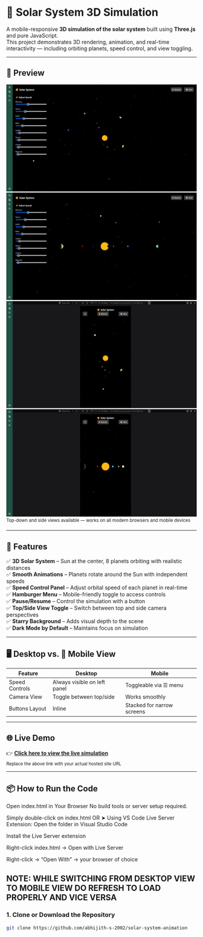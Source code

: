 # 🌌 Solar System 3D Simulation

A mobile-responsive **3D simulation of the solar system** built using **Three.js** and pure JavaScript.  
This project demonstrates 3D rendering, animation, and real-time interactivity — including orbiting planets, speed control, and view toggling.

---

## 📸 Preview

![Solar System Preview top view (desktop)](preview.png)  
![Solar System Preview side view (desktop)](preview1.png)  
![Solar System Preview top view (mobile)](preview2.png)  
![Solar System Preview side view (mobile)](preview3.png)  
<sup>Top-down and side views available — works on all modern browsers and mobile devices</sup>

---

## 🚀 Features

✅ **3D Solar System** – Sun at the center, 8 planets orbiting with realistic distances  
✅ **Smooth Animations** – Planets rotate around the Sun with independent speeds  
✅ **Speed Control Panel** – Adjust orbital speed of each planet in real-time  
✅ **Hamburger Menu** – Mobile-friendly toggle to access controls  
✅ **Pause/Resume** – Control the simulation with a button  
✅ **Top/Side View Toggle** – Switch between top and side camera perspectives  
✅ **Starry Background** – Adds visual depth to the scene  
✅ **Dark Mode by Default** – Maintains focus on simulation

---

## 🖥️ Desktop vs. 📱 Mobile View

| Feature          | Desktop                      | Mobile                         |
|------------------|-------------------------------|----------------------------------|
| Speed Controls   | Always visible on left panel | Toggleable via ☰ menu          |
| Camera View      | Toggle between top/side      | Works smoothly                 |
| Buttons Layout   | Inline                       | Stacked for narrow screens     |

---

## 🌐 Live Demo

👉 [**Click here to view the live simulation**](https://abhijith-s-2002.github.io/solar-system-animation/)  
<sub>Replace the above link with your actual hosted site URL</sub>

---

## 📦 How to Run the Code
 Open index.html in Your Browser
No build tools or server setup required.

Simply double-click on index.html
OR
➤ Using VS Code Live Server Extension:
Open the folder in Visual Studio Code

Install the Live Server extension

Right-click index.html → Open with Live Server


Right-click → “Open With” → your browser of choice

## NOTE: WHILE SWITCHING FROM DESKTOP VIEW TO MOBILE VIEW DO REFRESH TO LOAD PROPERLY AND VICE VERSA


### 1. Clone or Download the Repository

```bash
git clone https://github.com/abhijith-s-2002/solar-system-animation


